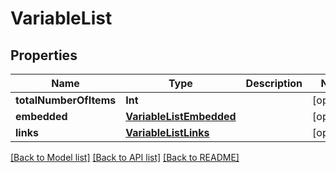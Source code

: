 # VariableList

## Properties
Name | Type | Description | Notes
------------ | ------------- | ------------- | -------------
**totalNumberOfItems** | **Int** |  | [optional] 
**embedded** | [**VariableListEmbedded**](VariableListEmbedded.md) |  | [optional] 
**links** | [**VariableListLinks**](VariableListLinks.md) |  | [optional] 

[[Back to Model list]](../README.md#documentation-for-models) [[Back to API list]](../README.md#documentation-for-api-endpoints) [[Back to README]](../README.md)


